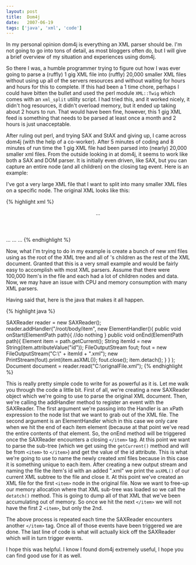 ```yaml
---
layout: post
title:  Dom4j
date:   2007-06-19
tags: ['java', 'xml', 'code']
---
```


In my personal opinion dom4j is everything an XML parser should be. I'm not
going to go into tons of detail, as most bloggers often do, but I will give a
brief overview of my situation and experiences using dom4j.

So there I was, a humble programmer trying to figure out how I was ever going to
parse a (ruffly) 1 gig XML file into (ruffly) 20,000 smaller XML files without
using up all of the servers resources and without waiting for hours and hours for
this to complete. If this had been a 1 time chore, perhaps I could have bitten
the bullet and used the perl module `XML::Twig` which comes with an `xml_split`
utility script. I had tried this, and it worked nicely, it didn't hog resources,
it didn't overload memory, but it ended up taking about 2 hours to run. That
would have been fine, however, this 1 gig XML feed is something that needs to be
parsed at least once a month and 2 hours is just unacceptable.

After ruling out perl, and trying SAX and StAX and giving up, I came across dom4j
(with the help of a co-worker). After 5 minutes of coding and 8 minutes of run
time the 1 gig XML file had been parsed into (nearly) 20,000 smaller xml files.
From the outside looking in at dom4j, it seems to work like both a SAX and DOM
parser. It is initially even driven, like SAX, but you can capture an entire node
(and all children) on the closing tag event. Here is an example:

I've got a very large XML file that I want to split into many smaller XML files
on a specific node. The original XML looks like this:

{% highlight xml %}
<root>
    <header>...</header>
    <body>
        <item id=1>...</item>
        <item id=2>...</item>
        <item id=3>...</item>
    </body>
</root>
{% endhighlight %}

Now, what I'm trying to do in my example is create a bunch of new xml files using
as the root of the XML tree and all of 's children as the rest of the XML
document. Granted that this is a very small example and would be fairly easy to
accomplish with most XML parsers. Assume that there were 100,000 Item's in the
file and each had a lot of children nodes and data. Now, we may have an issue
with CPU and memory consumption with many XML parsers.

Having said that, here is the java that makes it all happen.

{% highlight java %}

SAXReader reader = new SAXReader(); reader.addHandler("/root/body/item",
    new ElementHandler(){
        public void onStart(ElementPath path){ //do nothing }
        public void onEnd(ElementPath path){
            Element item = path.getCurrent();
            String itemId = new String(item.attributeValue("id"));
            FileOutputStream fout;
            fout = new FileOutputStream("C:\\" + itemId + ".xml");
            new PrintStream(fout).print(item.asXML());
            fout.close();
            item.detach();
        }
    }
);
Document document = reader.read("C:\\orignalFile.xml");
{% endhighlight %}

This is really pretty simple code to write for as powerful as it is. Let me walk
you through the code a little bit. First of all, we're creating a new SAXReader
object which we're going to use to parse the original XML document. Then, we're
calling the addHandler method to register an event with the SAXReader. The first
argument we're passing into the Handler is an xPath expression to the node list
that we want to grab out of the XML file. The second argument is an
ElementHandler which in this case we only care when we hit the end of each item
element (because at that point we've read the entire contents of that element.
So, the onEnd method will be triggered once the SAXReader encounters a closing
`</item>` tag. At this point we want to parse the sub-tree (which we get using
the `getCurrent()` method and will be from `<item>` to `</item>`) and get the value of
the id attribute. This is what we're going to use to name the newly created xml
files because in this case it is something unique to each item. After creating a
new output stream and naming the file the item's id with an added ".xml" we print
the `asXML()` of our current XML subtree to the file and close it. At this point
we've created an XML file for the first `<item>` node in the original file. Now we
want to free-up our memory allocation where that XML sub-tree was loaded so we
call the `detatch()` method. This is going to dump all of that XML that we've been
accumulating out of memory. So once we hit the next `</item>` we will not have the
first 2 `<item>`, but only the 2nd.

The above process is repeated each time the SAXReader encounters another `</item>`
tag. Once all of those events have been triggered we are done. The last line of
code is what will actually kick off the SAXReader which will in turn trigger
events.

I hope this was helpful. I know I found dom4j extremely useful, I hope you can
find good use for it as well.
